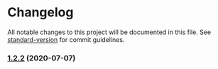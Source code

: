 # Changelog

All notable changes to this project will be documented in this file. See [standard-version](https://github.com/conventional-changelog/standard-version) for commit guidelines.

### [1.2.2](https://github.com/awslabs/aws-lambda-container-image-converter/compare/1.2.1...1.2.2) (2020-07-07)
